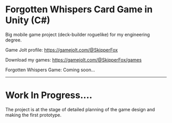 # Forgotten Whispers Card Game in Unity (C\#)
 Big mobile game project (deck-builder roguelike) for my engineering degree.

Game Jolt profile: https://gamejolt.com/@SkipperFox

Download my games: https://gamejolt.com/@SkipperFox/games

Forgotten Whispers Game: Coming soon...

---

# Work In Progress....

The project is at the stage of detailed planning of the game design and making the first prototype.
